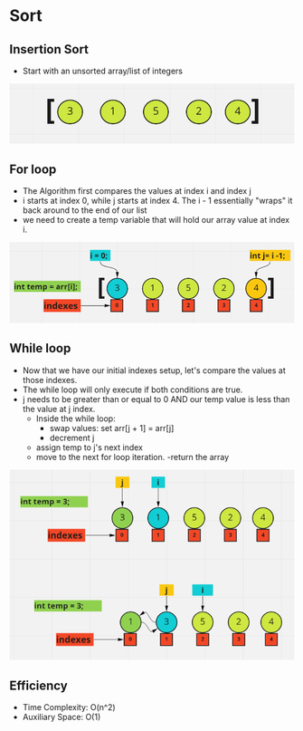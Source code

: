 # Sort

## Insertion Sort

- Start with an unsorted array/list of integers

![Unsorted Array](assets/step1.PNG)

## For loop

- The Algorithm first compares the values at index i and index j
- i starts at index 0, while j starts at index 4. The i - 1 essentially "wraps" it back around to the end of our list
- we need to create a temp variable that will hold our array value at index i.

![Unsorted Array](assets/step2.PNG)


## While loop

- Now that we have our initial indexes setup, let's compare the values at those indexes.
- The while loop will only execute if both conditions are true.
- j needs to be greater than or equal to 0 AND our temp value is less than the value at j index.
  - Inside the while loop:
    - swap values: set arr[j + 1] = arr[j]
    - decrement j
  - assign temp to j's next index
  - move to the next for loop iteration.
-return the array

![Unsorted Array](assets/step3.PNG)

## Efficiency

- Time Complexity: O(n^2)
- Auxiliary Space: O(1)
